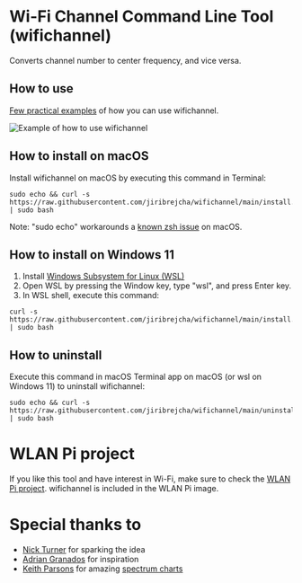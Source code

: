 # Wi-Fi Channel Command Line Tool (wifichannel)
Converts channel number to center frequency, and vice versa.

## How to use
[Few practical examples](https://wlanpi.gitbook.io/cookbook/2024-m4-volume-2) of how you can use wifichannel.

![Example of how to use wifichannel](https://pbs.twimg.com/media/FqEnq5uWcAEGD0q?format=jpg&name=small)

## How to install on macOS
Install wifichannel on macOS by executing this command in Terminal:

```
sudo echo && curl -s https://raw.githubusercontent.com/jiribrejcha/wifichannel/main/install.sh | sudo bash
```

Note: "sudo echo" workarounds a [known zsh 
issue](https://support.doppler.com/hc/en-us/articles/6520676549915-Curl-CLI-installation-fails-when-using-ZSH) 
on macOS.

## How to install on Windows 11
1. Install [Windows Subsystem for Linux (WSL)](https://techcommunity.microsoft.com/t5/windows-11/how-to-install-the-linux-windows-subsystem-in-windows-11/m-p/2701207)
2. Open WSL by pressing the Window key, type "wsl", and press Enter key.
3. In WSL shell, execute this command:

```
curl -s https://raw.githubusercontent.com/jiribrejcha/wifichannel/main/install.sh | sudo bash
```

## How to uninstall
Execute this command in macOS Terminal app on macOS (or wsl on Windows 11) to uninstall wifichannel:

```
sudo echo && curl -s https://raw.githubusercontent.com/jiribrejcha/wifichannel/main/uninstall.sh | sudo bash
```

# WLAN Pi project
If you like this tool and have interest in Wi-Fi, make sure to check the [WLAN Pi project](http://www.wlanpi.com). 
wifichannel is included in the WLAN Pi image.

# Special thanks to
- [Nick Turner](https://twitter.com/nickjvturner) for sparking the idea
- [Adrian Granados](https://twitter.com/adriangranados) for inspiration
- [Keith Parsons](https://twitter.com/keithrparsons) for amazing [spectrum charts](https://www.wlanpros.com/spectrum)

